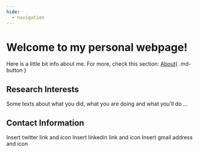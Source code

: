 ```yaml
---
hide:
  - navigation
---
```


# Welcome to my personal webpage!

Here is a little bit info about me. For more, check this section: [About](https://julia-pfarr.github.io/workshop_webdesign/installing/){ .md-button }

## Research Interests

Some texts about what you did, what you are doing and what you'll do ...

## Contact Information

Insert twitter link and icon
Insert linkedin link and icon
Insert gmail address and icon


